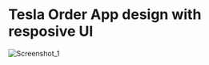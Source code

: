 # Tesla Order App design with resposive UI

![Screenshot_1](https://github.com/senadinmahmic/tesla_order_app_ui/assets/122738676/621b2d56-ee94-4ba5-a5fb-0c66daf55411)
